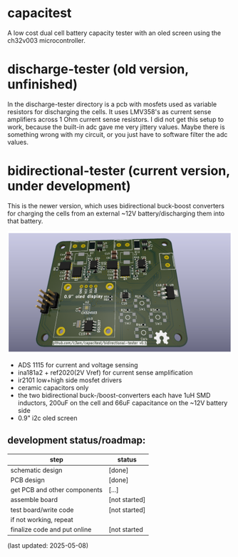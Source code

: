 # capacitest
A low cost dual cell battery capacity tester with an oled screen using the ch32v003 microcontroller.

# discharge-tester (old version, unfinished)
In the discharge-tester directory is a pcb with mosfets used as variable resistors for discharging the cells.
It uses LMV358's as current sense amplifiers across 1 Ohm current sense resistors.
I did not get this setup to work, because the built-in adc gave me very jittery values.
Maybe there is something wrong with my circuit, or you just have to software filter the adc values.

# bidirectional-tester (current version, under development)
This is the newer version, which uses bidirectional buck-boost converters for charging the cells from an external ~12V battery/discharging them into that battery.

<img src="images/kicad-3d-view.png" alt="kicad 3d view of bidirectional tester" width=800>

- ADS 1115 for current and voltage sensing
- ina181a2 + ref2020(2V Vref) for current sense amplification
- ir2101 low+high side mosfet drivers
- ceramic capacitors only
- the two bidirectional buck-/boost-converters each have 1uH SMD inductors, 200uF on the cell and 66uF capacitance on the ~12V battery side
- 0.9" i2c oled screen

## development status/roadmap:
| step                          | status        |
| ----------------------------- | ------------- |
| schematic design              | [done]        |
| PCB design                    | [done]        |
| get PCB and other components  | [...]         |
| assemble board                | [not started] |
| test board/write code         | [not started] |
| if not working, repeat        |               |
| finalize code and put online  | [not started  |

(last updated: 2025-05-08)
